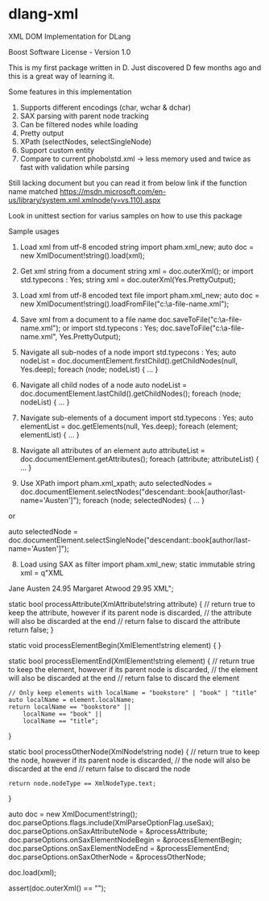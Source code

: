 # dlang-xml
XML DOM Implementation for DLang

Boost Software License - Version 1.0

This is my first package written in D. Just discovered D few months ago and this is a great way of learning it.

Some features in this implementation
1. Supports different encodings (char, wchar & dchar)
2. SAX parsing with parent node tracking
3. Can be filtered nodes while loading
4. Pretty output
5. XPath (selectNodes, selectSingleNode)
6. Support custom entity
7. Compare to current phobo\std.xml -> less memory used and twice as fast with validation while parsing

Still lacking document but you can read it from below link if the function name matched
https://msdn.microsoft.com/en-us/library/system.xml.xmlnode(v=vs.110).aspx

Look in unittest section for varius samples on how to use this package

Sample usages

1. Load xml from utf-8 encoded string
import pham.xml_new;
auto doc = new XmlDocument!string().load(xml);

2. Get xml string from a document
string xml = doc.outerXml();
or
import std.typecons : Yes;
string xml = doc.outerXml(Yes.PrettyOutput);

3. Load xml from utf-8 encoded text file
import pham.xml_new;
auto doc = new XmlDocument!string().loadFromFile("c:\\a-file-name.xml");

4. Save xml from a document to a file name
doc.saveToFile("c:\\a-file-name.xml");
or
import std.typecons : Yes;
doc.saveToFile("c:\\a-file-name.xml", Yes.PrettyOutput);

3. Navigate all sub-nodes of a node
import std.typecons : Yes;
auto nodeList = doc.documentElement.firstChild().getChildNodes(null, Yes.deep);
foreach (node; nodeList)
{
...
}

4. Navigate all child nodes of a node
auto nodeList = doc.documentElement.lastChild().getChildNodes();
foreach (node; nodeList)
{
...
}

5. Navigate sub-elements of a document
import std.typecons : Yes;
auto elementList = doc.getElements(null, Yes.deep);
foreach (element; elementList)
{
...
}

6. Navigate all attributes of an element
auto attributeList = doc.documentElement.getAttributes();
foreach (attribute; attributeList)
{
...
}

7. Use XPath
import pham.xml_xpath;
auto selectedNodes = doc.documentElement.selectNodes("descendant::book[author/last-name='Austen']");
foreach (node; selectedNodes)
{
...
}

or

auto selectedNode = doc.documentElement.selectSingleNode("descendant::book[author/last-name='Austen']");

8. Load using SAX as filter
import pham.xml_new;
static immutable string xml = q"XML
<?xml version="1.0"?>
<!-- A fragment of a book store inventory database -->
<bookstore xmlns:bk="urn:samples">
  <book genre="novel" publicationdate="1997" bk:ISBN="1-861001-57-8">
    <title>Pride And Prejudice</title>
    <author>
      <first-name>Jane</first-name>
      <last-name>Austen</last-name>
    </author>
    <price>24.95</price>
  </book>
  <book genre="novel" publicationdate="1992" bk:ISBN="1-861002-30-1">
    <title>The Handmaid's Tale</title>
    <author>
      <first-name>Margaret</first-name>
      <last-name>Atwood</last-name>
    </author>
    <price>29.95</price>
  </book>
</bookstore>
XML";
    
static bool processAttribute(XmlAttribute!string attribute)
{
    // return true to keep the attribute, however if its parent node is discarded,
    // the attribute will also be discarded at the end
    // return false to discard the attribute
    return false; 
}

static void processElementBegin(XmlElement!string element)
{
}

static bool processElementEnd(XmlElement!string element)
{
    // return true to keep the element, however if its parent node is discarded,
    // the element will also be discarded at the end
    // return false to discard the element

    // Only keep elements with localName = "bookstore" | "book" | "title"
    auto localName = element.localName;
    return localName == "bookstore" ||
        localName == "book" ||
        localName == "title";
}

static bool processOtherNode(XmlNode!string node)
{
    // return true to keep the node, however if its parent node is discarded,
    // the node will also be discarded at the end
    // return false to discard the node

    return node.nodeType == XmlNodeType.text; 
}

auto doc = new XmlDocument!string();
doc.parseOptions.flags.include(XmlParseOptionFlag.useSax);
doc.parseOptions.onSaxAttributeNode = &processAttribute;
doc.parseOptions.onSaxElementNodeBegin = &processElementBegin;
doc.parseOptions.onSaxElementNodeEnd = &processElementEnd;
doc.parseOptions.onSaxOtherNode = &processOtherNode;
    
doc.load(xml);

assert(doc.outerXml() == "<bookstore><book><title>Pride And Prejudice</title></book><book><title>The Handmaid's Tale</title></book></bookstore>");


